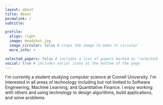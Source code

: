 ```yaml
---
layout: about
title: About
permalink: /
subtitle: 

profile:
  align: right
  image: Headshot.jpg
  image_circular: false # crops the image to make it circular
  more_info: >

selected_papers: false # includes a list of papers marked as "selected={true}"
social: true # includes social icons at the bottom of the page
---
```


I'm currently a student studying computer science at Cornell University. I'm interested in all areas of technology including but not limited to Software Engineering, Machine Learning, and Quantitative Finance. I enjoy working with others and using technology to design algorithms, build applications, and solve problems.
